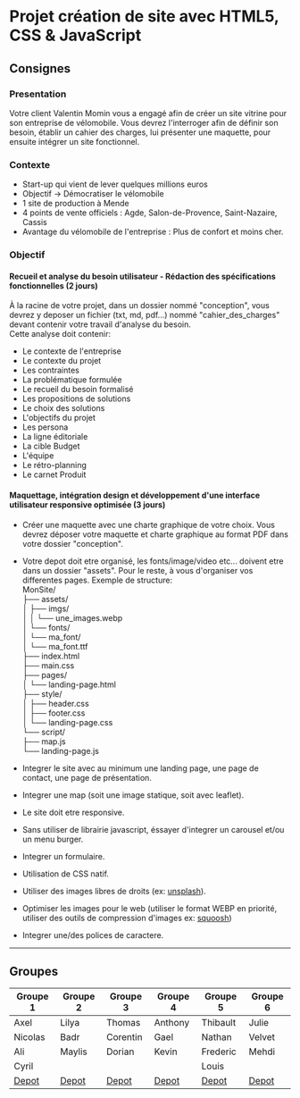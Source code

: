 # Projet création de site avec HTML5, CSS & JavaScript

## Consignes

### Presentation

Votre client Valentin Momin vous a engagé afin de créer un site vitrine pour son entreprise de vélomobile.
Vous devrez l'interroger afin de définir son besoin, établir un cahier des charges, lui présenter une maquette, pour ensuite intégrer un site fonctionnel.

### Contexte

- Start-up qui vient de lever quelques millions euros
- Objectif -> Démocratiser le vélomobile
- 1 site de production à Mende
- 4 points de vente officiels : Agde, Salon-de-Provence, Saint-Nazaire, Cassis
- Avantage du vélomobile de l'entreprise : Plus de confort et moins cher.

### Objectif 

#### Recueil et analyse du besoin utilisateur - Rédaction des spécifications fonctionnelles (2 jours)

À la racine de votre projet, dans un dossier nommé "conception", vous devrez y deposer un fichier (txt, md, pdf...) nommé "cahier_des_charges" devant contenir votre travail d'analyse du besoin.   
Cette analyse doit contenir:  

- Le contexte de l'entreprise
- Le contexte du projet
- Les contraintes
- La problématique formulée
- Le recueil du besoin formalisé
- Les propositions de solutions
- Le choix des solutions
- L'objectifs du projet
- Les persona
- La ligne éditoriale
- La cible Budget
- L'équipe
- Le rétro-planning 
- Le carnet Produit

#### Maquettage, intégration design et développement d'une interface utilisateur responsive optimisée (3 jours)

- Créer une maquette avec une charte graphique de votre choix. Vous devrez déposer votre maquette et charte graphique au format PDF dans votre dossier "conception".
- Votre depot doit etre organisé, les fonts/image/video etc... doivent etre dans un dossier "assets". Pour le reste, à vous d'organiser vos differentes pages. Exemple de structure:  
MonSite/  
├── assets/  
│   ├── imgs/  
│   │   └── une_images.webp  
│   └── fonts/  
│       └── ma_font/  
│           └── ma_font.ttf  
├── index.html  
├── main.css  
├── pages/  
│   └── landing-page.html  
├── style/  
│   ├── header.css  
│   ├── footer.css  
│   └── landing-page.css  
└── script/  
    ├── map.js  
    └── landing-page.js  

- Integrer le site avec au minimum une landing page, une page de contact, une page de présentation.
- Integrer une map (soit une image statique, soit avec leaflet).
- Le site doit etre responsive.
- Sans utiliser de librairie javascript, éssayer d'integrer un carousel et/ou un menu burger.
- Integrer un formulaire.
- Utilisation de CSS natif.
- Utiliser des images libres de droits (ex: [unsplash](https://unsplash.com/fr)).
- Optimiser les images pour le web (utiliser le format WEBP en priorité, utiliser des outils de compression d'images ex: [squoosh](https://squoosh.app/))
- Integrer une/des polices de caractere.

---

## Groupes

| Groupe 1 | Groupe 2 | Groupe 3 | Groupe 4 | Groupe 5 | Groupe 6 | 
|----------|----------|----------|----------|----------|----------|
| Axel     | Lilya    | Thomas   | Anthony  | Thibault | Julie    |
| Nicolas  | Badr     | Corentin | Gael     | Nathan   | Velvet   |
| Ali      | Maylis   | Dorian   | Kevin    | Frederic | Mehdi    |
| Cyril    |          |          |          | Louis    |          |
|[Depot]() |[Depot]() |[Depot]() |[Depot]() |[Depot]() |[Depot]() |
